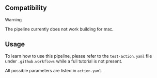## Compatibility
> [!WARNING]
> The pipeline currently does not work building for mac.

## Usage
To learn how to use this pipeline, please refer to the `test-action.yaml` file under `.github.workflows` while a full tutorial is not present.

All possible parameters are listed in `action.yaml`.